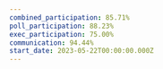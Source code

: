 ```yaml
---
combined_participation: 85.71%
poll_participation: 88.23%
exec_participation: 75.00%
communication: 94.44%
start_date: 2023-05-22T00:00:00.000Z
---
```

